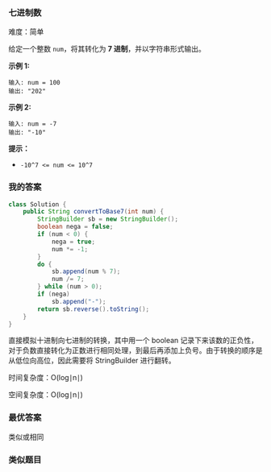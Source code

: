 ### 七进制数

难度：简单



给定一个整数 `num`，将其转化为 **7 进制**，并以字符串形式输出。

 

**示例 1:**

```
输入: num = 100
输出: "202"
```

**示例 2:**

```
输入: num = -7
输出: "-10"
```

 

**提示：**

- `-10^7 <= num <= 10^7`





### 我的答案

```java
class Solution {
    public String convertToBase7(int num) {
        StringBuilder sb = new StringBuilder();
        boolean nega = false;
        if (num < 0) {
            nega = true;
            num *= -1;
        }
        do {
            sb.append(num % 7);
            num /= 7;
        } while (num > 0);
        if (nega)
            sb.append("-");
        return sb.reverse().toString();
    }
}
```

直接模拟十进制向七进制的转换，其中用一个 boolean 记录下来该数的正负性，对于负数直接转化为正数进行相同处理，到最后再添加上负号。由于转换的顺序是从低位向高位，因此需要将 StringBuilder 进行翻转。



时间复杂度：O(log⁡∣n∣)

空间复杂度：O(log⁡∣n∣)



### 最优答案

类似或相同



### 类似题目